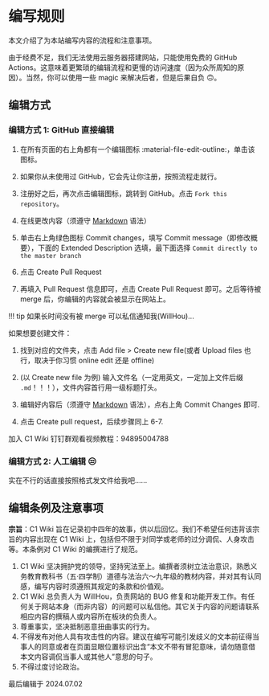 # 编写规则

本文介绍了为本站编写内容的流程和注意事项。

由于经费不足，我们无法使用云服务器搭建网站，只能使用免费的 GitHub Actions。这意味着更繁琐的编辑流程和更慢的访问速度（因为众所周知的原因）。当然，你可以使用一些 magic 来解决后者，但是后果自负 :upside_down_face:。

## 编辑方式

### 编辑方式 1: GitHub 直接编辑

1. 在所有页面的右上角都有一个编辑图标 :material-file-edit-outline:，单击该图标。

2. 如果你从未使用过 GitHub，它会先让你注册，按照流程走就行。

3. 注册好之后，再次点击编辑图标，跳转到 GitHub。点击 `Fork this repository`。

4. 在线更改内容（须遵守 [Markdown](markdown.md) 语法）

5. 单击右上角绿色图标 Commit changes，填写 Commit message（即修改概要），下面的 Extended Description 选填，最下面选择 `Commit directly to the master branch`

6. 点击 Create Pull Request

7. 再填入 Pull Request 信息即可，点击 Create Pull Request 即可。之后等待被 merge 后，你编辑的内容就会被显示在网站上。

!!! tip
    如果长时间没有被 merge 可以私信通知我(WillHou)...

如果想要创建文件：

1. 找到对应的文件夹，点击 Add file > Create new file(或者 Upload files 也行，取决于你习惯 online edit 还是 offline)

2. (以 Create new file 为例) 输入文件名（一定用英文，一定加上文件后缀 `.md`！！！），文件内容首行用一级标题打头。

3. 编辑好内容后（须遵守 [Markdown](markdown.md) 语法），点右上角 Commit Changes 即可.

4. 点击 Create pull request，后续步骤同上 6-7.

加入 C1 Wiki 钉钉群观看视频教程：94895004788

### 编辑方式 2: 人工编辑 :unamused:

实在不行的话直接按照格式发文件给我吧......

## 编辑条例及注意事项

**宗旨**：C1 Wiki 旨在记录初中四年的故事，供以后回忆。我们不希望任何违背该宗旨的内容出现在 C1 Wiki 上，包括但不限于对同学或老师的过分调侃、人身攻击等。本条例对 C1 Wiki 的编撰进行了规范。

1. C1 Wiki 坚决拥护党的领导，坚持宪法至上。编撰者须树立法治意识，熟悉义务教育教科书（五·四学制）道德与法治六～九年级的教材内容，并对其有认同感，编写内容时须遵照其规定的条款和价值观。
2. C1 Wiki 总负责人为 WillHou，负责网站的 BUG 修复和功能开发工作。有任何关于网站本身（而非内容）的问题可以私信他。其它关于内容的问题请联系相应内容的撰稿人或内容所在板块的负责人。
3. 尊重事实，坚决抵制恶意扭曲事实的行为。
4. 不得发布对他人具有攻击性的内容。建议在编写可能引发歧义的文本前征得当事人的同意或者在页面显眼位置标识出含“本文不带有冒犯意味，请勿随意借本文内容调侃当事人或其他人”意思的句子。
5. 不得过度讨论政治。

最后编辑于 2024.07.02
